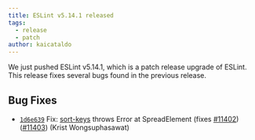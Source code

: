 ```yaml
---
title: ESLint v5.14.1 released
tags:
  - release
  - patch
author: kaicataldo 
---
```


We just pushed ESLint v5.14.1, which is a patch release upgrade of ESLint. This release fixes several bugs found in the previous release.












## Bug Fixes


* [`1d6e639`](https://github.com/eslint/eslint/commit/1d6e63930073e79e52890f552cc6e9a0646b7fb4) Fix: [sort-keys](/docs/rules/sort-keys) throws Error at SpreadElement (fixes [#11402](https://github.com/eslint/eslint/issues/11402)) ([#11403](https://github.com/eslint/eslint/issues/11403)) (Krist Wongsuphasawat)
